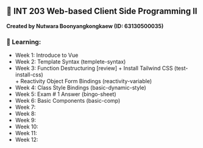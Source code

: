 ## 🍱 INT 203 Web-based Client Side Programming II 

**Created by Nutwara Boonyangkongkaew (ID: 63130500035)**

### 🍣 Learning: <br>
- Week 1: Introduce to Vue
- Week 2: Template Syntax (templete-syntax)
- Week 3: Function Destructuring [review] 
          + Install Tailwind CSS (test-install-css) <br>
          + Reactivity Object Form Bindings (reactivity-variable) <br>
- Week 4: Class Style Bindings (basic-dynamic-style)
- Week 5: Exam # 1 Answer (bingo-sheet)
- Week 6: Basic Components (basic-comp)
- Week 7:
- Week 8:
- Week 9:
- Week 10:
- Week 11:
- Week 12:

